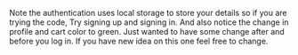 Note the authentication uses local storage to store your details so if you are trying the code, Try signing up and signing in.
And also notice the change in profile and cart color to green. Just wanted to have some change after and before you log in.
If you have new idea on this one feel free to change.
